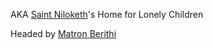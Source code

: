 AKA [Saint Niloketh](../../../Religion/Saints/Saint%20Niloketh.md)'s Home for Lonely Children

Headed by [Matron Berithi](../../../../Characters/Shantytowns/The%20Orphanage/Matron%20Berithi.md)

